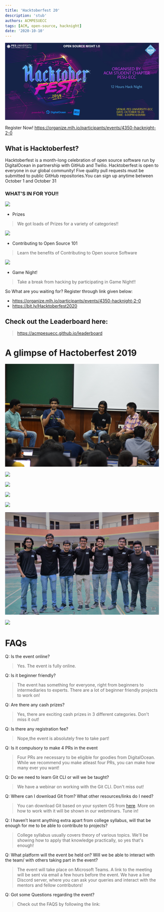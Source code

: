 ```yaml
---
title: 'Hacktoberfest 20'
description: 'stub'
authors: ACMPESUECC
tags: [ACM, open-source, hacknight]
date: '2020-10-10'
---
```


![](https://raw.githubusercontent.com/acmpesuecc/acmpesuecc.github.io/master/img/hacktoberfest.png)

Register Now!
https://organize.mlh.io/participants/events/4350-hacknight-2-0

## What is Hacktoberfest?

Hacktoberfest is a month-long celebration of open source software run by
DigitalOcean in partnership with GitHub and Twilio. Hacktoberfest is open to
everyone in our global community! Five quality pull requests must be submitted
to public GitHub repositories.You can sign up anytime between October 1 and
October 31

### WHAT’S IN FOR YOU!!

![](https://raw.githubusercontent.com/acmpesuecc/acmpesuecc.github.io/master/img/p3.png)

- Prizes
> We got loads of Prizes for a variety of categories!!

![](https://raw.githubusercontent.com/acmpesuecc/acmpesuecc.github.io/master/img/opensource.png)

- Contributing to Open Source 101
> Learn the benefits of Contributing to Open source Software

![](https://raw.githubusercontent.com/acmpesuecc/acmpesuecc.github.io/master/img/p4.png)

- Game Night!
> Take a break from hacking by participating in Game Night!!

So What are you waiting for? Register through link given below:

- https://organize.mlh.io/participants/events/4350-hacknight-2-0
- https://bit.ly/Hacktoberfest2020

## Check out the Leaderboard here:
> https://acmpesuecc.github.io/leaderboard

# A glimpse of Hactoberfest 2019
![](https://raw.githubusercontent.com/acmpesuecc/acmpesuecc.github.io/master/img/interactive_ses.jpg)

![](https://raw.githubusercontent.com/acmpesuecc/acmpesuecc.github.io/master/img/1.jpg)

![](https://raw.githubusercontent.com/acmpesuecc/acmpesuecc.github.io/master/img/2.jpg)

![](https://raw.githubusercontent.com/acmpesuecc/acmpesuecc.github.io/master/img/3.jpg)

![](https://raw.githubusercontent.com/acmpesuecc/acmpesuecc.github.io/master/img/4.jpg)

![](https://raw.githubusercontent.com/acmpesuecc/acmpesuecc.github.io/master/img/acm_core.jpg)

![](https://raw.githubusercontent.com/acmpesuecc/acmpesuecc.github.io/master/img/group.jpg)

# FAQs

Q: Is the event online?
> Yes. The event is fully online.</p>

Q: Is it beginner friendly?
> The event has something for everyone, right from beginners to intermediaries to experts. There are a lot of beginner friendly projects to work on!

Q: Are there any cash prizes?
> Yes, there are exciting cash prizes in 3 different categories. Don't miss it out!

Q: Is there any registration fee?
> Nope,the event is absolutely free to take part!</p>

Q: Is it compulsory to make 4 PRs in the event
> Four PRs are necessary to be eligible for goodies from DigitalOcean. While we recommend you make atleast four PRs, you can make how many ever you want!

Q: Do we need to learn Git CLI or will we be taught?
> We have a webinar on working with the Git CLI. Don't miss out! 

Q: Where can I download Git from? What other resources/links do I need?
> You can download Git based on your system OS from [here](https://git-scm.com/downloads). More on how to work with it will be shown in our webminars. Tune in!
                                                     
Q: I haven’t learnt anything extra apart from college syllabus, will that be enough for me to be able to contribute to projects?
> College syllabus usually covers theory of various topics. We'll be showing how to apply that knowledge practically, so yes that's enough!

Q: What platform will the event be held on? Will we be able to interact with the team/ with others taking part in the event?
> The event will take place on Microsoft Teams. A link to the meeting will be sent via email a few hours before the event. We have a live Discord server, where you can ask your queries and interact with the mentors and fellow contributors!

Q: Got some Questions regarding the event? 
> Check out the FAQS by following the link: <a href='https://hacktoberfest.digitalocean.com/faq'>
